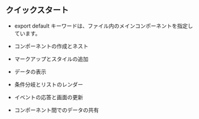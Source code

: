 ## クイックスタート

- export default キーワードは、ファイル内のメインコンポーネントを指定しています。

- コンポーネントの作成とネスト
- マークアップとスタイルの追加
- データの表示
- 条件分岐とリストのレンダー
- イベントの応答と画面の更新
- コンポーネント間でのデータの共有